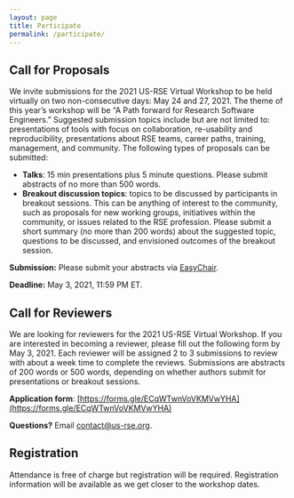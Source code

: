```yaml
---
layout: page
title: Participate
permalink: /participate/
---
```



## Call for Proposals

We invite submissions for the 2021 US-RSE Virtual Workshop to be held virtually on two non-consecutive days: May 24 and 27, 2021. The theme of this year’s workshop will be “A Path forward for Research Software Engineers.” Suggested submission topics include but are not limited to: presentations of tools with focus on collaboration, re-usability and reproducibility, presentations about RSE teams, career paths, training, management, and community. The following types of proposals can be submitted:

- **Talks**: 15 min presentations plus 5 minute questions. Please submit abstracts of no more than 500 words.
- **Breakout discussion topics**: topics to be discussed by participants in breakout sessions. This can be anything of interest to the community, such as proposals for new working groups, initiatives within the community, or issues related to the RSE profession. Please submit a short summary (no more than 200 words) about the suggested topic, questions to be discussed, and envisioned outcomes of the breakout session.

**Submission:** Please submit your abstracts via [EasyChair](https://easychair.org/my/conference?conf=usrsevw2021).

**Deadline:** May 3, 2021, 11:59 PM ET.


## Call for Reviewers

We are looking for reviewers for the 2021 US-RSE Virtual Workshop. If you are interested in becoming a reviewer, please fill out the following form by May 3, 2021. Each reviewer will be assigned 2 to 3 submissions to review with about a week time to complete the reviews. Submissions are abstracts of 200 words or 500 words, depending on whether authors submit for presentations or breakout sessions.

**Application form**: [https://forms.gle/ECqWTwnVoVKMVwYHA](https://forms.gle/ECqWTwnVoVKMVwYHA)

**Questions?** Email [contact@us-rse.org](mailto:contact@us-rse.org).

## Registration

Attendance is free of charge but registration will be required. Registration information will be available as we get closer to the workshop dates.
